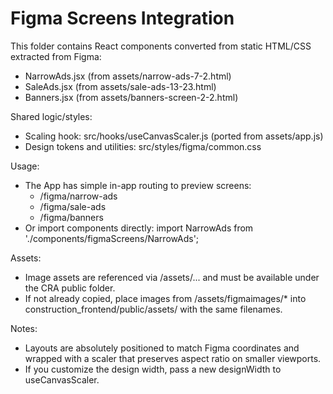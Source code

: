 # Figma Screens Integration

This folder contains React components converted from static HTML/CSS extracted from Figma:
- NarrowAds.jsx (from assets/narrow-ads-7-2.html)
- SaleAds.jsx (from assets/sale-ads-13-23.html)
- Banners.jsx (from assets/banners-screen-2-2.html)

Shared logic/styles:
- Scaling hook: src/hooks/useCanvasScaler.js (ported from assets/app.js)
- Design tokens and utilities: src/styles/figma/common.css

Usage:
- The App has simple in-app routing to preview screens:
  - /figma/narrow-ads
  - /figma/sale-ads
  - /figma/banners
- Or import components directly:
  import NarrowAds from './components/figmaScreens/NarrowAds';

Assets:
- Image assets are referenced via /assets/... and must be available under the CRA public folder.
- If not already copied, place images from /assets/figmaimages/* into construction_frontend/public/assets/ with the same filenames.

Notes:
- Layouts are absolutely positioned to match Figma coordinates and wrapped with a scaler that preserves aspect ratio on smaller viewports.
- If you customize the design width, pass a new designWidth to useCanvasScaler.
